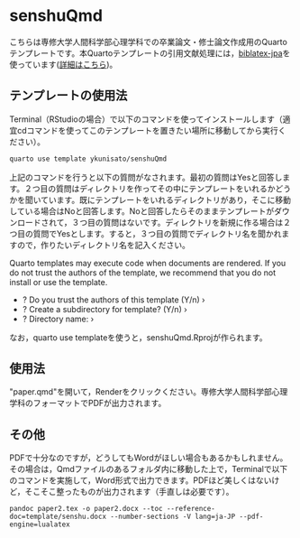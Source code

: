 # senshuQmd

こちらは専修大学人間科学部心理学科での卒業論文・修士論文作成用のQuartoテンプレートです。本Quartoテンプレートの引用文献処理には，[biblatex-jpa](https://github.com/sbtseiji/biblatex-jpa)を使っています([詳細はこちら](template/README.md))。

## テンプレートの使用法

Terminal（RStudioの場合）で以下のコマンドを使ってインストールします（適宜cdコマンドを使ってこのテンプレートを置きたい場所に移動してから実行ください）。

```bash
quarto use template ykunisato/senshuQmd
```

上記のコマンドを行うと以下の質問がなされます。最初の質問はYesと回答します。２つ目の質問はディレクトリを作ってその中にテンプレートをいれるかどうかを聞いています。既にテンプレートをいれるディレクトリがあり，そこに移動している場合はNoと回答します。Noと回答したらそのままテンプレートがダウンロードされて，３つ目の質問はないです。ディレクトリを新規に作る場合は２つ目の質問でYesとします。すると，３つ目の質問でディレクトリ名を聞かれますので，作りたいディレクトリ名を記入ください。

Quarto templates may execute code when documents are rendered. If you do not trust the authors of the template, we recommend that you do not install or 
use the template.

- ? Do you trust the authors of this template (Y/n) › 
- ? Create a subdirectory for template? (Y/n) › 
- ? Directory name: › 

なお，quarto use templateを使うと，senshuQmd.Rprojが作られます。

## 使用法

"paper.qmd"を開いて，Renderをクリックください。専修大学人間科学部心理学科のフォーマットでPDFが出力されます。

## その他

PDFで十分なのですが，どうしてもWordがほしい場合もあるかもしれません。その場合は，Qmdファイルのあるフォルダ内に移動した上で，Terminalで以下のコマンドを実施して，Word形式で出力できます。PDFほど美しくはないけど，そこそこ整ったものが出力されます（手直しは必要です）。

```
pandoc paper2.tex -o paper2.docx --toc --reference-doc=template/senshu.docx --number-sections -V lang=ja-JP --pdf-engine=lualatex
```


